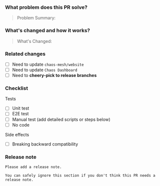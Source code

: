 <!--
Thank you for contributing to Chaos Mesh!

If you're not sure how to do, please read the CONTRIBUTING document of Chaos Mesh first.

https://github.com/chaos-mesh/chaos-mesh/blob/master/CONTRIBUTING.md

If you still have questions, please let us know via issues.

Please follow below Title Format when you open a new PR:

1. module[, module2, module3]: what's changed
2. *: what's changed
-->

### What problem does this PR solve?

<!-- Uncomment this line if some issues to close -->
<!-- Close #xxx -->

> Problem Summary:

### What's changed and how it works?

<!-- If this PR is associated with a proposal, please uncomment this line -->
<!-- Proposal: [xxx](url) -->

> What's Changed:

### Related changes

- [ ] Need to update `chaos-mesh/website`
- [ ] Need to update `Chaos Dashboard`
- [ ] Need to **cheery-pick to release branches**

### Checklist

Tests

<!-- Must include at least one of them. -->

- [ ] Unit test
- [ ] E2E test
- [ ] Manual test (add detailed scripts or steps below)
- [ ] No code

Side effects

- [ ] Breaking backward compatibility

### Release note <!-- bugfixes or new feature need a release note -->

```text
Please add a release note.

You can safely ignore this section if you don't think this PR needs a release note.
```
